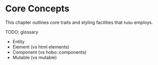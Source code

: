 # Core Concepts

This chapter outlines core traits and styling facilities that `hobo` employs.

TODO: glossary
- Entity
- Element (vs html elements)
- Component (vs hobo::components)
- Mutable (vs mutable)
